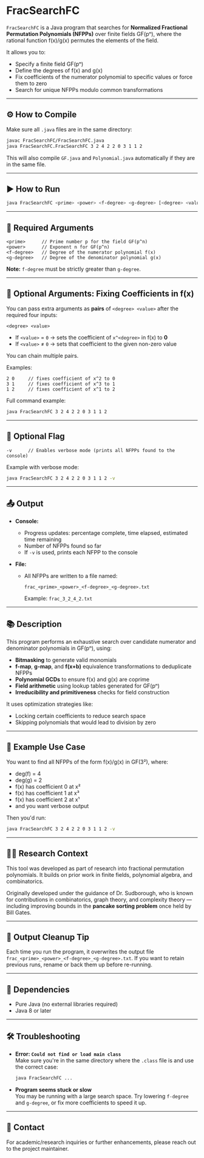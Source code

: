 # FracSearchFC

`FracSearchFC` is a Java program that searches for **Normalized Fractional Permutation Polynomials (NFPPs)** over finite fields GF(pⁿ), where the rational function f(x)/g(x) permutes the elements of the field.

It allows you to:

- Specify a finite field GF(pⁿ)
- Define the degrees of f(x) and g(x)
- Fix coefficients of the numerator polynomial to specific values or force them to zero
- Search for unique NFPPs modulo common transformations

---

## ⚙️ How to Compile

Make sure all `.java` files are in the same directory:

```bash
javac FracSearchFC/FracSearchFC.java
java FracSearchFC.FracSearchFC 3 2 4 2 2 0 3 1 1 2
```

This will also compile `GF.java` and `Polynomial.java` automatically if they are in the same file.

---

## ▶️ How to Run

```bash
java FracSearchFC <prime> <power> <f-degree> <g-degree> [<degree> <value>]... [-v]
```

---

## 🔷 Required Arguments

```text
<prime>      // Prime number p for the field GF(p^n)
<power>      // Exponent n for GF(p^n)
<f-degree>   // Degree of the numerator polynomial f(x)
<g-degree>   // Degree of the denominator polynomial g(x)
```

**Note:** `f-degree` must be strictly greater than `g-degree`.

---

## 🔷 Optional Arguments: Fixing Coefficients in f(x)

You can pass extra arguments as **pairs** of `<degree> <value>` after the required four inputs:

```text
<degree> <value>
```

- If `<value>` = `0` → sets the coefficient of `x^<degree>` in f(x) to **0**
- If `<value>` ≠ `0` → sets that coefficient to the given non-zero value

You can chain multiple pairs.

Examples:

```text
2 0     // fixes coefficient of x^2 to 0
3 1     // fixes coefficient of x^3 to 1
1 2     // fixes coefficient of x^1 to 2
```

Full command example:

```bash
java FracSearchFC 3 2 4 2 2 0 3 1 1 2
```

---

## 🔷 Optional Flag

```text
-v      // Enables verbose mode (prints all NFPPs found to the console)
```

Example with verbose mode:

```bash
java FracSearchFC 3 2 4 2 2 0 3 1 1 2 -v
```

---

## 📤 Output

- **Console:**

  - Progress updates: percentage complete, time elapsed, estimated time remaining
  - Number of NFPPs found so far
  - If `-v` is used, prints each NFPP to the console

- **File:**

  - All NFPPs are written to a file named:

    ```
    frac_<prime>_<power>_<f-degree>_<g-degree>.txt
    ```

    Example: `frac_3_2_4_2.txt`

---

## 📚 Description

This program performs an exhaustive search over candidate numerator and denominator polynomials in GF(pⁿ), using:

- **Bitmasking** to generate valid monomials
- **f-map**, **g-map**, and **f(x+b)** equivalence transformations to deduplicate NFPPs
- **Polynomial GCDs** to ensure f(x) and g(x) are coprime
- **Field arithmetic** using lookup tables generated for GF(pⁿ)
- **Irreducibility and primitiveness** checks for field construction

It uses optimization strategies like:

- Locking certain coefficients to reduce search space
- Skipping polynomials that would lead to division by zero

---

## 🧠 Example Use Case

You want to find all NFPPs of the form f(x)/g(x) in GF(3²), where:

- deg(f) = 4
- deg(g) = 2
- f(x) has coefficient 0 at x²
- f(x) has coefficient 1 at x³
- f(x) has coefficient 2 at x¹
- and you want verbose output

Then you'd run:

```bash
java FracSearchFC 3 2 4 2 2 0 3 1 1 2 -v
```

---

## 👨‍🔬 Research Context

This tool was developed as part of research into fractional permutation polynomials. It builds on prior work in finite fields, polynomial algebra, and combinatorics.

Originally developed under the guidance of Dr. Sudborough, who is known for contributions in combinatorics, graph theory, and complexity theory — including improving bounds in the **pancake sorting problem** once held by Bill Gates.

---

## 🧼 Output Cleanup Tip

Each time you run the program, it overwrites the output file `frac_<prime>_<power>_<f-degree>_<g-degree>.txt`. If you want to retain previous runs, rename or back them up before re-running.

---

## 📎 Dependencies

- Pure Java (no external libraries required)
- Java 8 or later

---

## 🛠️ Troubleshooting

- **Error: `Could not find or load main class`**  
  Make sure you're in the same directory where the `.class` file is and use the correct case:

  ```bash
  java FracSearchFC ...
  ```

- **Program seems stuck or slow**  
  You may be running with a large search space. Try lowering `f-degree` and `g-degree`, or fix more coefficients to speed it up.

---

## 📩 Contact

For academic/research inquiries or further enhancements, please reach out to the project maintainer.
